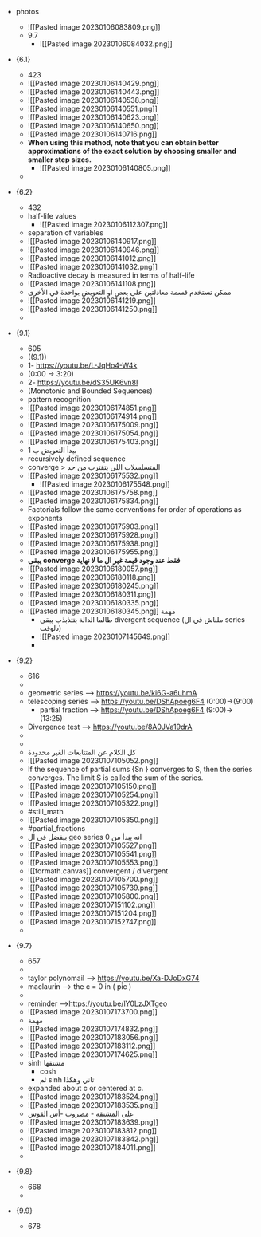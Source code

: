 - photos
	- ![[Pasted image 20230106083809.png]]
	- 9.7
		- ![[Pasted image 20230106084032.png]]

- {6.1}
	- 423
	- ![[Pasted image 20230106140429.png]]
	- ![[Pasted image 20230106140443.png]]
	- ![[Pasted image 20230106140538.png]]
	- ![[Pasted image 20230106140551.png]]
	- ![[Pasted image 20230106140623.png]]
	- ![[Pasted image 20230106140650.png]]
	- ![[Pasted image 20230106140716.png]]
	- **When using this method, note that you can obtain better approximations of the exact solution by choosing smaller and smaller step sizes.**
		- ![[Pasted image 20230106140805.png]]
	- 
- {6.2}
	- 432
	- half-life values
		- ![[Pasted image 20230106112307.png]]
	- separation of variables
	- ![[Pasted image 20230106140917.png]]
	- ![[Pasted image 20230106140946.png]]
	- ![[Pasted image 20230106141012.png]]
	- ![[Pasted image 20230106141032.png]]
	- Radioactive decay is measured in terms of half-life
	- ![[Pasted image 20230106141108.png]]
	- ممكن تستخدم قسمة معادلتين على بعض او التعويض بواحدة في الأخرى
	- ![[Pasted image 20230106141219.png]]
	- ![[Pasted image 20230106141250.png]]
	- 

- {9.1}
	- 605
	- ((9.1))
	- 1- https://youtu.be/L-JqHo4-W4k 
	- (0:00 -> 3:20)
	- 2- https://youtu.be/dS35UK6vn8I
	- (Monotonic and Bounded Sequences)
	- pattern recognition
	- ![[Pasted image 20230106174851.png]]
	- ![[Pasted image 20230106174914.png]]
	- ![[Pasted image 20230106175009.png]]
	- ![[Pasted image 20230106175054.png]]
  - ![[Pasted image 20230106175403.png]]
  - بيدأ التعويض ب 1
  - recursively defined sequence
  - converge > المتسلسلات اللي بتقترب من حد
  - ![[Pasted image 20230106175532.png]]
	   - ![[Pasted image 20230106175548.png]]
  - ![[Pasted image 20230106175758.png]]
  - ![[Pasted image 20230106175834.png]]
  - Factorials follow the same conventions for order of operations as exponents
  - ![[Pasted image 20230106175903.png]]
  - ![[Pasted image 20230106175928.png]]
  - ![[Pasted image 20230106175938.png]]
  - ![[Pasted image 20230106175955.png]]
  - **يبقى converge فقط عند وجود قيمة غير ال ما لا نهاية** 
  - ![[Pasted image 20230106180057.png]]
  - ![[Pasted image 20230106180118.png]]
  - ![[Pasted image 20230106180245.png]]
  - ![[Pasted image 20230106180311.png]]
  - ![[Pasted image 20230106180335.png]]
  - ![[Pasted image 20230106180345.png]] مهمة
	- طالما الدالة بتتذبذب يبقى divergent sequence (ملناش في ال series دلوقت)
	- ![[Pasted image 20230107145649.png]]
	- 

- {9.2}
	- 616
	- 
	- geometric series --> https://youtu.be/ki6G-a6uhmA
	- telescoping series --> https://youtu.be/DShApoeg6F4 (0:00)->(9:00)
	  - partial fraction --> https://youtu.be/DShApoeg6F4 (9:00)->(13:25)
	- Divergence test --> https://youtu.be/8A0JVa19drA
	- 
	- 
	- كل الكلام عن المتتابعات الغير محدودة
	- ![[Pasted image 20230107105052.png]]
	- If the sequence of partial sums {Sn } converges to S, then the series converges. The limit S is called the sum of the series.
	- ![[Pasted image 20230107105150.png]]
	- ![[Pasted image 20230107105254.png]]
	- ![[Pasted image 20230107105322.png]]
	- #still_math
	- ![[Pasted image 20230107105350.png]]
	- #partial_fractions
	- بيفضل في ال geo series انه يبدأ من 0
	- ![[Pasted image 20230107105527.png]]
	- ![[Pasted image 20230107105541.png]]
	- ![[Pasted image 20230107105553.png]]
	- ![[formath.canvas]] convergent / divergent
	- ![[Pasted image 20230107105700.png]]
	- ![[Pasted image 20230107105739.png]]
	- ![[Pasted image 20230107105800.png]]
	- ![[Pasted image 20230107151102.png]]
	- ![[Pasted image 20230107151204.png]]
	- ![[Pasted image 20230107152747.png]]
	- 

- {9.7}
	- 657
	- 
	- taylor polynomail --> https://youtu.be/Xa-DJoDxG74
	- maclaurin --> the c = 0  in ( pic )
	- 
	- reminder -->https://youtu.be/lY0LzJXTgeo
	- ![[Pasted image 20230107173700.png]]
	- مهمة
	- ![[Pasted image 20230107174832.png]]
	- ![[Pasted image 20230107183056.png]]
	- ![[Pasted image 20230107183112.png]]
	- ![[Pasted image 20230107174625.png]]
	- sinh مشتقها
		- cosh
		- ثم sinh تاني وهكذا
	- expanded about c or centered at c.
	- ![[Pasted image 20230107183524.png]]
	- ![[Pasted image 20230107183535.png]]
	- على المشتقة - مضروب -أس القوس
	- ![[Pasted image 20230107183639.png]]
	- ![[Pasted image 20230107183812.png]]
	- ![[Pasted image 20230107183842.png]]
	- ![[Pasted image 20230107184011.png]]
	- 
- {9.8}
	- 668
	- 
- {9.9}
	- 678